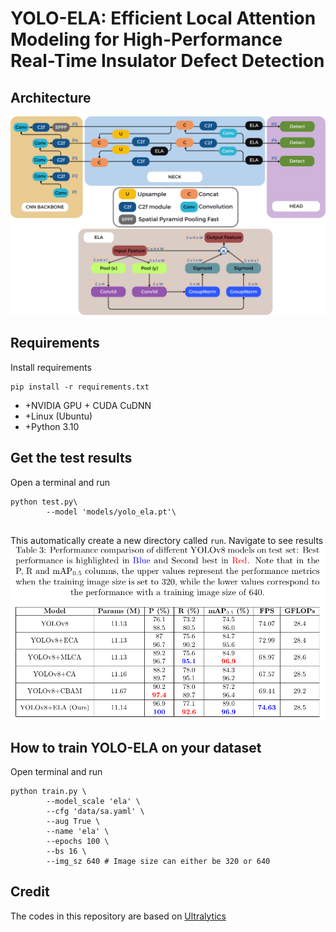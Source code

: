 # YOLO-ELA: Efficient Local Attention Modeling for High-Performance Real-Time Insulator Defect Detection

## Architecture
<img src='images/arc.png'>

## Requirements
Install requirements
```shell
pip install -r requirements.txt
```
+ +NVIDIA GPU + CUDA CuDNN
+ +Linux (Ubuntu)
+ +Python 3.10

 
## Get the test results
Open a terminal and run
```shell
python test.py\
        --model 'models/yolo_ela.pt'\ 
       
```
This automatically create a new directory called `run`. Navigate to see results
<img src='images/result.png'>


## How to train YOLO-ELA on your dataset
Open terminal and run
```shell
python train.py \
        --model_scale 'ela' \
        --cfg 'data/sa.yaml' \
        --aug True \
        --name 'ela' \
        --epochs 100 \
        --bs 16 \
        --img_sz 640 # Image size can either be 320 or 640

```
## Credit
The codes in this repository are based on [Ultralytics](https://github.com/ultralytics/ultralytics)

